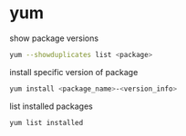 # yum

show package versions
```bash
yum --showduplicates list <package>
```

install specific version of package
```bash
yum install <package_name>-<version_info>
```

list installed packages
```bash
yum list installed
```
